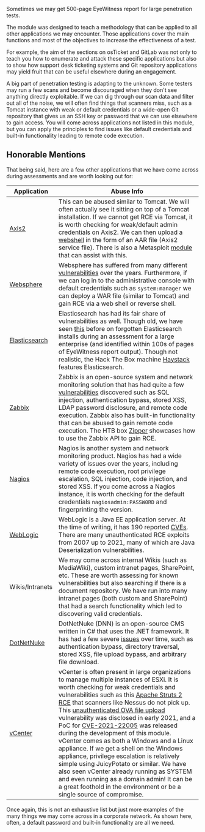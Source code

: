 Sometimes we may get 500-page EyeWitness report for large penetration tests.

The module was designed to teach a methodology that can be applied to all other applications we may encounter. Those applications cover the main functions and most of the objectives to increase the effectiveness of a test.

For example, the aim of the sections on osTicket and GitLab was not only to teach you how to enumerate and attack these specific applications but also to show how support desk ticketing systems and Git repository applications may yield fruit that can be useful elsewhere during an engagement.

A big part of penetration testing is adapting to the unknown. Some testers may run a few scans and become discouraged when they don't see anything directly exploitable. If we can dig through our scan data and filter out all of the noise, we will often find things that scanners miss, such as a Tomcat instance with weak or default credentials or a wide-open Git repository that gives us an SSH key or password that we can use elsewhere to gain access. You will come across applications not listed in this module, but you can apply the principles to find issues like default credentials and built-in functionality leading to remote code execution.

## Honorable Mentions

That being said, here are a few other applications that we have come across during assessments and are worth looking out for:

| Application                                                                 | Abuse Info                                                                                                                                                                                                                                                                                                                                                                                                                                                                                                                                                                                                                                                                                                                                                                                                                                                                                                                                                                                                                    |
| --------------------------------------------------------------------------- | ----------------------------------------------------------------------------------------------------------------------------------------------------------------------------------------------------------------------------------------------------------------------------------------------------------------------------------------------------------------------------------------------------------------------------------------------------------------------------------------------------------------------------------------------------------------------------------------------------------------------------------------------------------------------------------------------------------------------------------------------------------------------------------------------------------------------------------------------------------------------------------------------------------------------------------------------------------------------------------------------------------------------------- |
| [Axis2](https://axis.apache.org/axis2/java/core/)                           | This can be abused similar to Tomcat. We will often actually see it sitting on top of a Tomcat installation. If we cannot get RCE via Tomcat, it is worth checking for weak/default admin credentials on Axis2. We can then upload a [webshell](https://github.com/tennc/webshell/tree/master/other/cat.aar) in the form of an AAR file (Axis2 service file). There is also a Metasploit [module](https://packetstormsecurity.com/files/96224/Axis2-Upload-Exec-via-REST.html) that can assist with this.                                                                                                                                                                                                                                                                                                                                                                                                                                                                                                                     |
| [Websphere](https://en.wikipedia.org/wiki/IBM_WebSphere_Application_Server) | Websphere has suffered from many different [vulnerabilities](https://www.cvedetails.com/vulnerability-list/vendor_id-14/product_id-576/cvssscoremin-9/cvssscoremax-/IBM-Websphere-Application-Server.html) over the years. Furthermore, if we can log in to the administrative console with default credentials such as `system:manager` we can deploy a WAR file (similar to Tomcat) and gain RCE via a web shell or reverse shell.                                                                                                                                                                                                                                                                                                                                                                                                                                                                                                                                                                                          |
| [Elasticsearch](https://en.wikipedia.org/wiki/Elasticsearch)                | Elasticsearch has had its fair share of vulnerabilities as well. Though old, we have seen [this](https://www.exploit-db.com/exploits/36337) before on forgotten Elasticsearch installs during an assessment for a large enterprise (and identified within 100s of pages of EyeWitness report output). Though not realistic, the Hack The Box machine [Haystack](https://youtube.com/watch?v=oGO9MEIz_tI&t=54) features Elasticsearch.                                                                                                                                                                                                                                                                                                                                                                                                                                                                                                                                                                                         |
| [Zabbix](https://en.wikipedia.org/wiki/Zabbix)                              | Zabbix is an open-source system and network monitoring solution that has had quite a few [vulnerabilities](https://www.cvedetails.com/vulnerability-list/vendor_id-5667/product_id-9588/Zabbix-Zabbix.html) discovered such as SQL injection, authentication bypass, stored XSS, LDAP password disclosure, and remote code execution. Zabbix also has built-in functionality that can be abused to gain remote code execution. The HTB box [Zipper](https://youtube.com/watch?v=RLvFwiDK_F8&t=250) showcases how to use the Zabbix API to gain RCE.                                                                                                                                                                                                                                                                                                                                                                                                                                                                           |
| [Nagios](https://en.wikipedia.org/wiki/Nagios)                              | Nagios is another system and network monitoring product. Nagios has had a wide variety of issues over the years, including remote code execution, root privilege escalation, SQL injection, code injection, and stored XSS. If you come across a Nagios instance, it is worth checking for the default credentials `nagiosadmin:PASSW0RD` and fingerprinting the version.                                                                                                                                                                                                                                                                                                                                                                                                                                                                                                                                                                                                                                                     |
| [WebLogic](https://en.wikipedia.org/wiki/Oracle_WebLogic_Server)            | WebLogic is a Java EE application server. At the time of writing, it has 190 reported [CVEs](https://www.cvedetails.com/vulnerability-list/vendor_id-93/product_id-14534/Oracle-Weblogic-Server.html). There are many unauthenticated RCE exploits from 2007 up to 2021, many of which are Java Deserialization vulnerabilities.                                                                                                                                                                                                                                                                                                                                                                                                                                                                                                                                                                                                                                                                                              |
| Wikis/Intranets                                                             | We may come across internal Wikis (such as MediaWiki), custom intranet pages, SharePoint, etc. These are worth assessing for known vulnerabilities but also searching if there is a document repository. We have run into many intranet pages (both custom and SharePoint) that had a search functionality which led to discovering valid credentials.                                                                                                                                                                                                                                                                                                                                                                                                                                                                                                                                                                                                                                                                        |
| [DotNetNuke](https://en.wikipedia.org/wiki/DNN_(software))                  | DotNetNuke (DNN) is an open-source CMS written in C# that uses the .NET framework. It has had a few severe [issues](https://www.cvedetails.com/vulnerability-list/vendor_id-2486/product_id-4306/Dotnetnuke-Dotnetnuke.html) over time, such as authentication bypass, directory traversal, stored XSS, file upload bypass, and arbitrary file download.                                                                                                                                                                                                                                                                                                                                                                                                                                                                                                                                                                                                                                                                      |
| [vCenter](https://en.wikipedia.org/wiki/VCenter)                            | vCenter is often present in large organizations to manage multiple instances of ESXi. It is worth checking for weak credentials and vulnerabilities such as this [Apache Struts 2 RCE](https://blog.gdssecurity.com/labs/2017/4/13/vmware-vcenter-unauthenticated-rce-using-cve-2017-5638-apach.html) that scanners like Nessus do not pick up. This [unauthenticated OVA file upload](https://www.rapid7.com/db/modules/exploit/multi/http/vmware_vcenter_uploadova_rce/) vulnerability was disclosed in early 2021, and a PoC for [CVE-2021-22005](https://cve.mitre.org/cgi-bin/cvename.cgi?name=CVE-2021-22005) was released during the development of this module. vCenter comes as both a Windows and a Linux appliance. If we get a shell on the Windows appliance, privilege escalation is relatively simple using JuicyPotato or similar. We have also seen vCenter already running as SYSTEM and even running as a domain admin! It can be a great foothold in the environment or be a single source of compromise. |

Once again, this is not an exhaustive list but just more examples of the many things we may come across in a corporate network. As shown here, often, a default password and built-in functionality are all we need.